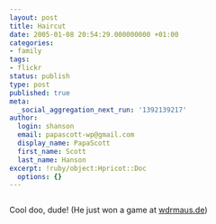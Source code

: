```yaml
---
layout: post
title: Haircut
date: 2005-01-08 20:54:29.000000000 +01:00
categories:
- family
tags:
- flickr
status: publish
type: post
published: true
meta:
  _social_aggregation_next_run: '1392139217'
author:
  login: shanson
  email: papascott-wp@gmail.com
  display_name: PapaScott
  first_name: Scott
  last_name: Hanson
excerpt: !ruby/object:Hpricot::Doc
  options: {}
---
```

<p><a href="http://www.flickr.com/photos/papascott/3111715/" title="Christopher's a winner!"><img src="http://photos2.flickr.com/3111715_686cbec1fb_m.jpg" alt="" border="0" /></a></p>
<p>Cool doo, dude! (He just won a game at <a href="http://www.wdrmaus.de/">wdrmaus.de</a>)</p>
